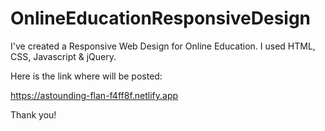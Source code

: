 # OnlineEducationResponsiveDesign

I've created a Responsive Web Design for Online Education.
I used HTML, CSS, Javascript & jQuery.

Here is the link where will be posted:

https://astounding-flan-f4ff8f.netlify.app

Thank you!
